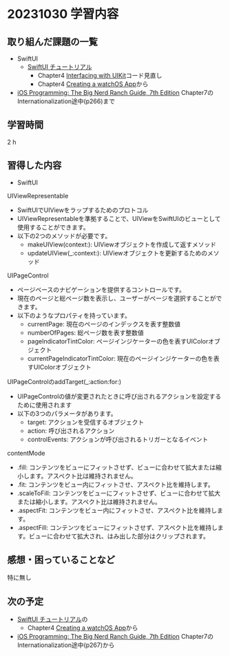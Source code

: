 # 20231030 学習内容

## 取り組んだ課題の一覧

- SwiftUI
  - [SwiftUI チュートリアル](https://developer.apple.com/tutorials/swiftui#swiftui-essentials)
    - Chapter4 [Interfacing with UIKit](https://developer.apple.com/tutorials/swiftui/interfacing-with-uikit)コード見直し
    - Chapter4 [Creating a watchOS App](https://developer.apple.com/tutorials/swiftui/creating-a-watchos-app)から
- [iOS Programming: The Big Nerd Ranch Guide, 7th Edition](https://www.informit.com/store/ios-programming-the-big-nerd-ranch-guide-9780135264027) Chapter7のInternationalization途中(p266)まで

## 学習時間

2 h

## 習得した内容

- SwiftUI

UIViewRepresentable

- SwiftUIでUIViewをラップするためのプロトコル
- UIViewRepresentableを準拠することで、UIViewをSwiftUIのビューとして使用することができます。
- 以下の2つのメソッドが必要です。
  - makeUIView(context:): UIViewオブジェクトを作成して返すメソッド
  - updateUIView(_:context:): UIViewオブジェクトを更新するためのメソッド

UIPageControl

- ページベースのナビゲーションを提供するコントロールです。
- 現在のページと総ページ数を表示し、ユーザーがページを選択することができます。
- 以下のようなプロパティを持っています。
  - currentPage: 現在のページのインデックスを表す整数値
  - numberOfPages: 総ページ数を表す整数値
  - pageIndicatorTintColor: ページインジケーターの色を表すUIColorオブジェクト
  - currentPageIndicatorTintColor: 現在のページインジケーターの色を表すUIColorオブジェクト

UIPageControlのaddTarget(_:action:for:)

- UIPageControlの値が変更されたときに呼び出されるアクションを設定するために使用されます
- 以下の3つのパラメータがあります。
  - target: アクションを受信するオブジェクト
  - action: 呼び出されるアクション
  - controlEvents: アクションが呼び出されるトリガーとなるイベント

contentMode

- .fill: コンテンツをビューにフィットさせず、ビューに合わせて拡大または縮小します。アスペクト比は維持されません。
- .fit: コンテンツをビュー内にフィットさせ、アスペクト比を維持します。
- .scaleToFill: コンテンツをビューにフィットさせず、ビューに合わせて拡大または縮小します。アスペクト比は維持されません。
- .aspectFit: コンテンツをビュー内にフィットさせ、アスペクト比を維持します。
- .aspectFill: コンテンツをビューにフィットさせず、アスペクト比を維持します。ビューに合わせて拡大され、はみ出した部分はクリップされます。

## 感想・困っていることなど

特に無し

## 次の予定

- [SwiftUI チュートリアル](https://developer.apple.com/tutorials/swiftui#swiftui-essentials)の
  - Chapter4 [Creating a watchOS App](https://developer.apple.com/tutorials/swiftui/creating-a-watchos-app)から
- [iOS Programming: The Big Nerd Ranch Guide, 7th Edition](https://www.informit.com/store/ios-programming-the-big-nerd-ranch-guide-9780135264027) Chapter7のInternationalization途中(p267)から
